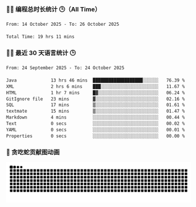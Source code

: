 ### 🧑‍💻 编程总时长统计 🕒（All Time）

<!--START_SECTION:WakaTotal-->

```txt
From: 14 October 2025 - To: 26 October 2025

Total Time: 19 hrs 11 mins
```

<!--END_SECTION:WakaTotal-->


### 🧑‍💻 最近 30 天语言统计 🕒
<!--START_SECTION:WakaLast30Days-->

```txt
From: 24 September 2025 - To: 24 October 2025

Java             13 hrs 46 mins  ███████████████████░░░░░░   76.39 %
XML              2 hrs 6 mins    ███░░░░░░░░░░░░░░░░░░░░░░   11.67 %
HTML             1 hr 7 mins     █▓░░░░░░░░░░░░░░░░░░░░░░░   06.24 %
GitIgnore file   23 mins         ▓░░░░░░░░░░░░░░░░░░░░░░░░   02.16 %
SQL              17 mins         ▒░░░░░░░░░░░░░░░░░░░░░░░░   01.61 %
textmate         15 mins         ▒░░░░░░░░░░░░░░░░░░░░░░░░   01.47 %
Markdown         4 mins          ░░░░░░░░░░░░░░░░░░░░░░░░░   00.44 %
Text             0 secs          ░░░░░░░░░░░░░░░░░░░░░░░░░   00.02 %
YAML             0 secs          ░░░░░░░░░░░░░░░░░░░░░░░░░   00.01 %
Properties       0 secs          ░░░░░░░░░░░░░░░░░░░░░░░░░   00.00 %
```

<!--END_SECTION:WakaLast30Days-->

### 🐍 贪吃蛇贡献图动画

<picture>
  <source media="(prefers-color-scheme: dark)" srcset="https://raw.githubusercontent.com/AbsoluteZero001/AbsoluteZero001/output/github-contribution-grid-snake-dark.svg">
  <source media="(prefers-color-scheme: light)" srcset="https://raw.githubusercontent.com/AbsoluteZero001/AbsoluteZero001/output/github-contribution-grid-snake.svg">
  <img alt="github contribution grid snake animation" src="https://raw.githubusercontent.com/AbsoluteZero001/AbsoluteZero001/output/github-contribution-grid-snake.svg">
</picture>

